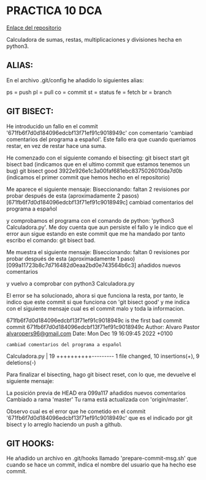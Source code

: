 # PRACTICA 10 DCA
[Enlace del repositorio](https://github.com/alvaro-lang/Practica10-DCA)

Calculadora de sumas, restas, multiplicaciones y divisiones hecha en python3.

## ALIAS:

En el archivo .git/config he añadido lo siguientes alias:

ps = push
pl = pull
co = commit
st = status
fe = fetch
br = branch

## GIT BISECT:

He introducido un fallo en el commit '671fb6f7d0d184096edcbf13f71ef91c9018949c' con comentario 'cambiad comentarios del programa a español'. Este fallo era que cuando queriamos restar, en vez de restar hace una suma.

He comenzado con el siguiente comando el bisecting:
git bisect start
git bisect bad (indicamos que en el ultimo commit que estamos tenemos un bug)
git bisect good 3922e926e1c3a00faf681ebc8375026010da7d0b (indicamos el primer commit que hemos hecho en el repositorio)

Me aparece el siguiente mensaje:
Biseccionando: faltan 2 revisiones por probar después de esta (aproximadamente 2 pasos)
[671fb6f7d0d184096edcbf13f71ef91c9018949c] cambiad comentarios del programa a español

y comprobamos el programa con el comando de python: 'python3 Calculadora.py'. Me doy cuenta que aun persiste el fallo y le indico que el error aun sigue estando en este commit que me ha mandado por tanto escribo el comando:
git bisect bad.

Me muestra el siguiente mensaje:
Biseccionando: faltan 0 revisiones por probar después de esta (aproximadamente 1 paso)
[099a11723b8c7d716482d0eaa2bd0e743564b6c3] añadidos nuevos comentarios

y vuelvo a comprobar con python3 Calculadora.py

El error se ha solucionado, ahora si que funciona la resta, por tanto, le indico que este commit si que funciona con 'git bisect good' y me indica con el siguiente mensaje cual es el commit malo y toda la informacion.

671fb6f7d0d184096edcbf13f71ef91c9018949c is the first bad commit
commit 671fb6f7d0d184096edcbf13f71ef91c9018949c
Author: Alvaro Pastor <alvaropers96@gmail.com>
Date:   Mon Dec 19 16:09:45 2022 +0100

    cambiad comentarios del programa a español

 Calculadora.py | 19 ++++++++++---------
 1 file changed, 10 insertions(+), 9 deletions(-)

 
Para finalizar el bisecting, hago git bisect reset, con lo que, me devuelve el siguiente mensaje:

La posición previa de HEAD era 099a117 añadidos nuevos comentarios
Cambiado a rama 'master'
Tu rama está actualizada con 'origin/master'.

Observo cual es el error que he cometido en el commit '671fb6f7d0d184096edcbf13f71ef91c9018949c' que es el indicado por git bisect y lo arreglo haciendo un push a github.


## GIT HOOKS:

He añadido un archivo en .git/hooks llamado 'prepare-commit-msg.sh' que cuando se hace un commit, indica el nombre del usuario que ha hecho ese commit.
